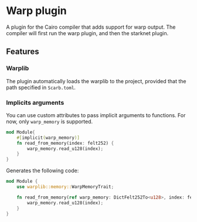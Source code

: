 # Warp plugin

A plugin for the Cairo compiler that adds support for warp output.
The compiler will first run the warp plugin, and then the starknet plugin.

## Features

### Warplib
The plugin automatically loads the warplib to the project, provided that the path specified in `Scarb.toml`.

### Implicits arguments

You can use custom attributes to pass implicit arguments to functions.
For now, only `warp_memory` is supported.

```rust
mod Module{
    #[implicit(warp_memory)]
    fn read_from_memory(index: felt252) {
        warp_memory.read_u128(index);
    }
}
```

Generates the following code:
```rust
mod Module {
    use warplib::memory::WarpMemoryTrait;

    fn read_from_memory(ref warp_memory: DictFelt252To<u128>, index: felt252) {
        warp_memory.read_u128(index);
    }
}
```


